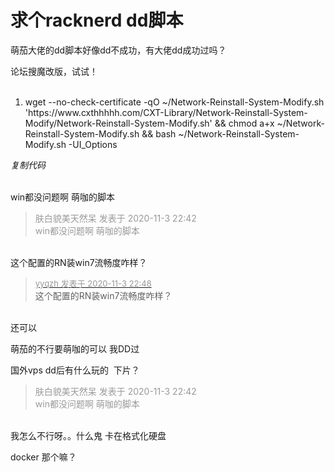 # 求个racknerd dd脚本


萌茄大佬的dd脚本好像dd不成功，有大佬dd成功过吗？

论坛搜魔改版，试试！<br />
<br />
<img src="static/image/smiley/default/lol.gif" smilieid="12" border="0" alt="" /><img src="static/image/smiley/default/lol.gif" smilieid="12" border="0" alt="" /><img src="static/image/smiley/default/lol.gif" smilieid="12" border="0" alt="" />

<div class="blockcode"><div id="code_vTz"><ol><li>wget --no-check-certificate -qO ~/Network-Reinstall-System-Modify.sh 'https://www.cxthhhhh.com/CXT-Library/Network-Reinstall-System-Modify/Network-Reinstall-System-Modify.sh' &amp;&amp; chmod a+x ~/Network-Reinstall-System-Modify.sh &amp;&amp; bash ~/Network-Reinstall-System-Modify.sh -UI_Options</ol></div><em onclick="copycode($('code_vTz'));">复制代码</em></div>

<img id="aimg_nCsK5" onclick="zoom(this, this.src, 0, 0, 0)" class="zoom" src="https://img.agoni.xyz/images/2020/11/03/tqq.png" onmouseover="img_onmouseoverfunc(this)" onload="thumbImg(this)" border="0" alt="" /><br />
<br />
win都没问题啊 萌咖的脚本<img src="static/image/smiley/yct/009.gif" smilieid="44" border="0" alt="" />

<div class="quote"><blockquote><font color="#999999">肤白貌美天然呆 发表于 2020-11-3 22:42</font><br />
<font color="#999999">win都没问题啊 萌咖的脚本</font></blockquote></div><br />
这个配置的RN装win7流畅度咋样？

<div class="quote"><blockquote><font size="2"><a href="https://www.hostloc.com/forum.php?mod=redirect&amp;goto=findpost&amp;pid=9398823&amp;ptid=762080" target="_blank"><font color="#999999">yyqzh 发表于 2020-11-3 22:48</font></a></font><br />
这个配置的RN装win7流畅度咋样？</blockquote></div><br />
还可以<img src="static/image/smiley/yct/019.gif" smilieid="49" border="0" alt="" />

萌茄的不行要萌咖的可以 我DD过<img src="static/image/smiley/default/lol.gif" smilieid="12" border="0" alt="" />

国外vps dd后有什么玩的&nbsp;&nbsp;下片？

<div class="quote"><blockquote><font color="#999999">肤白貌美天然呆 发表于 2020-11-3 22:42</font><br />
<font color="#999999">win都没问题啊 萌咖的脚本</font></blockquote></div><br />
我怎么不行呀。。什么鬼 卡在格式化硬盘

docker 那个嘛？
